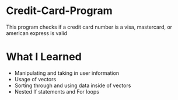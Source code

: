 # Credit-Card-Program
This program checks if a credit card number is a visa, mastercard, or american express is valid

# What I Learned
- Manipulating and taking in user information
- Usage of vectors
- Sorting through and using data inside of vectors
- Nested If statements and For loops

